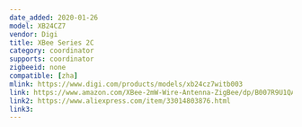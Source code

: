 ```yaml
---
date_added: 2020-01-26
model: XB24CZ7
vendor: Digi
title: XBee Series 2C 
category: coordinator
supports: coordinator
zigbeeid: none
compatible: [zha]
mlink: https://www.digi.com/products/models/xb24cz7witb003
link: https://www.amazon.com/XBee-2mW-Wire-Antenna-ZigBee/dp/B007R9U1QA
link2: https://www.aliexpress.com/item/33014803876.html
link3: 
---
```

